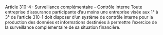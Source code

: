 Article 310-4 : Surveillance complémentaire - Contrôle interne
Toute entreprise d’assurance participante d’au moins une entreprise visée aux 1° à 3° de l’article 310-1 doit disposer d’un système de contrôle interne pour la production des données et informations destinées à permettre l’exercice de la surveillance complémentaire de sa situation financière.